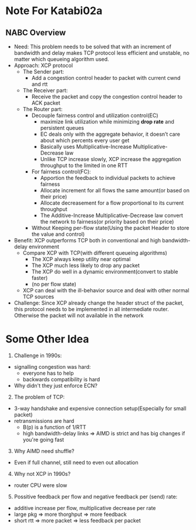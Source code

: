 # Note For Katabi02a

## NABC Overview
* Need: This problem needs to be solved that with an increment of bandwidth and delay makes TCP protocol less efficient and unstable, no matter which queueing algorithm used. 
* Approach: XCP protocol
  * The Sender part:
    * Add a congestion control header to packet with current cwnd and rtt
  * The Receiver part:
    * Receive the packet and copy the congestion control header to  ACK packet 
  * The Router part:
    * Decouple fairness control and utilization control(EC)
      * maximize link utilization while minimizing **drop rate** and persistent queues
      * EC deals only with the aggregate behavior, it doesn’t care about which percents every user get
      * Basically uses Multiplicative-Increase Multiplicative-Decrease law
      * Unlike TCP increase slowly, XCP increase the aggregation throughput to the limited in one RTT
    * For fairness control(FC):
      * Apportion the feedback to individual packets to achieve fairness
      * Allocate increment for all flows the same amount(or based on their price)
      * Allocate decreasement for a flow proportional to its current throughput
      * The Additive-Increase Multiplicative-Decrease law convert the network to fairness(or priority based on their price)
    * Without Keeping per-flow state(Using the packet Header to store the value and control)
* Benefit: XCP outperforms TCP both in conventional and high bandwidth-delay environment
  * Compare XCP with TCP(with different queueing algorithms)
  	* The XCP always keep utility near optimal
  	* The XCP much less likely to drop any packet
  	* The XCP do well in a dynamic environment(convert to stable faster)
  	* (no per flow state)
  * XCP can deal with the ill-behavior source and deal with other normal TCP sources
* Challenge: Since XCP already change the header struct of the packet, this protocol needs to be implemented in all intermediate router. Otherwise the packet will not available in the network

# Some Other Idea

1. Challenge in 1990s:
  * signalling congestion was hard:
    * everyone has to help
    * backwards compatibility is hard
  * Why didn't they just enforce ECN?
2. The problem of TCP:
  * 3-way handshake and expensive connection setup(Especially for small packet)
  * retransmissions are hard
    * B(p) is a function of 1/RTT
    * high bandwidth-delay links => AIMD is strict and has big changes if you're going fast
3. Why AIMD need shuffle?
  * Even if full channel, still need to even out allocation
4. Why not XCP in 1990s?
  * router CPU were slow
5. Possitive feedback per flow and negative feedback per (send) rate:
  * additive increase per flow, multiplicative decrease per rate
  * large pkg => more thorghput => more feedback
  * short rtt => more packet => less feedback per packet
